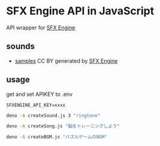 # SFX Engine API in JavaScript

API wrapper for [SFX Engine](https://sfxengine.com/)

## sounds

- [samples](samples) CC BY generated by [SFX Engine](https://sfxengine.com/)

## usage

get and set APIKEY to .env
```
SFXENGINE_API_KEY=xxxx
```

```sh
deno -A createSound.js 3 "ringtone"
```

```sh
deno -A createSong.js "脳をトレーニングしよう"
```

```sh
deno -A createBGM.js "パズルゲームのBGM"
```
